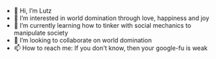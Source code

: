 - 👋 Hi, I’m Lutz
- 👀 I’m interested in world domination through love, happiness and joy
- 🌱 I’m currently learning how to tinker with social mechanics to manipulate society
- 💞️ I’m looking to collaborate on world domination
- 📫 How to reach me: If you don't know, then your google-fu is weak

<!---
luxuxorg/luxuxorg is a ✨ special ✨ repository because its `README.md` (this file) appears on your GitHub profile.
You can click the Preview link to take a look at your changes.
--->
